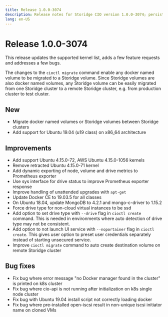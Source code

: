 ```yaml
---
title: Release 1.0.0-3074
description: Release notes for Storidge CIO version 1.0.0-3074; persistent volumes for Kubernetes
lang: en-US
---
```


# Release 1.0.0-3074
This release updates the supported kernel list, adds a few feature requests and addresses a few bugs.

The changes to the `cioctl migrate` command enable any docker named volume to be migrated to a Storidge volume. Since Storidge volumes are also docker named volumes, any Storidge volume can be easily migrated from one Storidge cluster to a remote Storidge cluster, e.g. from production cluster to test cluster.

## New
- Migrate docker named volumes or Storidge volumes between Storidge clusters
- Add support for Ubuntu 19.04 (u19 class) on x86_64 architecture

## Improvements
- Add support Ubuntu 4.15.0-72, AWS Ubuntu 4.15.0-1056 kernels
- Remove retracted Ubuntu 4.15.0-71 kernel
- Add dynamic exporting of node, volume and drive metrics to Prometheus exporter
- Use sys interface for drive status to improve Prometheus exporter response
- Improve handling of unattended upgrades with `apt-get`
- Update Docker CE to 19.03.5 for all classes
- On Ubuntu 18.04, update MongoDB to 4.2.1 and mongo-c-driver to 1.15.2
- Force drive type for non-cloud virtual instances to be ssd
- Add option to set drive type with `--drive` flag in `cioctl create` command. This is needed in environments where auto detection of drive type may not be consistent.
- Add option to not launch UI service with `--noportainer` flag in `cioctl create`. This gives user option to preset user credentials separately instead of starting unsecured service.
- Improve `cioctl migrate` command to auto create destination volume on remote Storidge cluster

## Bug fixes
- Fix bug where error message "no Docker manager found in the cluster" is printed on k8s cluster
- Fix bug where cio-api is not running after initialization on k8s single node cluster
- Fix bug with Ubuntu 19.04 install script not correctly loading docker
- Fix bug where pre-installed open-iscsi result in non-unique iscsi initiator name on cloned VMs
